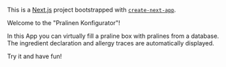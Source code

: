 This is a [Next.js](https://nextjs.org/) project bootstrapped with [`create-next-app`](https://github.com/vercel/next.js/tree/canary/packages/create-next-app).

Welcome to the "Pralinen Konfigurator"!

In this App you can virtually fill a praline box with pralines from a database.
The ingredient declaration and allergy traces are automatically displayed.

Try it and have fun!
